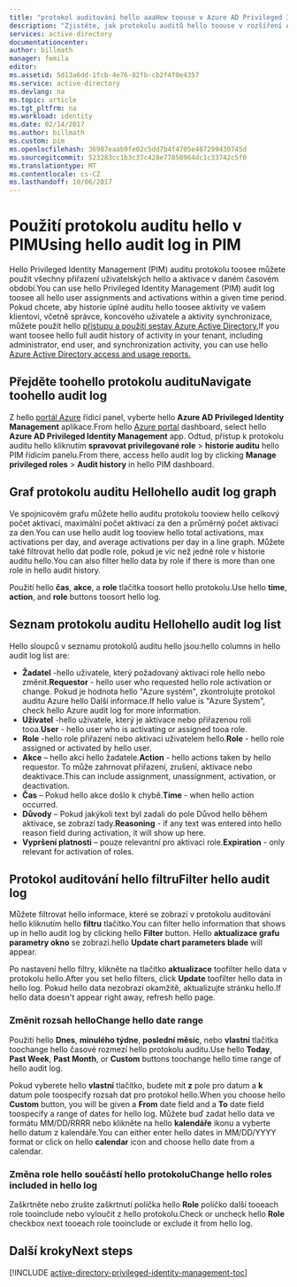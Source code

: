 ```yaml
---
title: "protokol auditování hello aaaHow toouse v Azure AD Privileged Identity managementu | Microsoft Docs"
description: "Zjistěte, jak protokolu auditů hello toouse v rozšíření Azure Privileged Identity Management hello."
services: active-directory
documentationcenter: 
author: billmath
manager: femila
editor: 
ms.assetid: 5d13a6dd-1fcb-4e76-82fb-cb2f4f0e4357
ms.service: active-directory
ms.devlang: na
ms.topic: article
ms.tgt_pltfrm: na
ms.workload: identity
ms.date: 02/14/2017
ms.author: billmath
ms.custom: pim
ms.openlocfilehash: 36987eaab9fe02c5dd7b4f4705e487299430745d
ms.sourcegitcommit: 523283cc1b3c37c428e77850964dc1c33742c5f0
ms.translationtype: MT
ms.contentlocale: cs-CZ
ms.lasthandoff: 10/06/2017
---
```

# <a name="using-hello-audit-log-in-pim"></a><span data-ttu-id="daf7f-103">Použití protokolu auditu hello v PIM</span><span class="sxs-lookup"><span data-stu-id="daf7f-103">Using hello audit log in PIM</span></span>
<span data-ttu-id="daf7f-104">Hello Privileged Identity Management (PIM) auditu protokolu toosee můžete použít všechny přiřazení uživatelských hello a aktivace v daném časovém období.</span><span class="sxs-lookup"><span data-stu-id="daf7f-104">You can use hello Privileged Identity Management (PIM) audit log toosee all hello user assignments and activations within a given time period.</span></span> <span data-ttu-id="daf7f-105">Pokud chcete, aby historie úplné auditu hello toosee aktivity ve vašem klientovi, včetně správce, koncového uživatele a aktivity synchronizace, můžete použít hello [přístupu a použití sestav Azure Active Directory.](active-directory-view-access-usage-reports.md)</span><span class="sxs-lookup"><span data-stu-id="daf7f-105">If you want toosee hello full audit history of activity in your tenant, including administrator, end user, and synchronization activity, you can use hello [Azure Active Directory access and usage reports.](active-directory-view-access-usage-reports.md)</span></span>

## <a name="navigate-toohello-audit-log"></a><span data-ttu-id="daf7f-106">Přejděte toohello protokolu auditu</span><span class="sxs-lookup"><span data-stu-id="daf7f-106">Navigate toohello audit log</span></span>
<span data-ttu-id="daf7f-107">Z hello [portál Azure](https://portal.azure.com) řídicí panel, vyberte hello **Azure AD Privileged Identity Management** aplikace.</span><span class="sxs-lookup"><span data-stu-id="daf7f-107">From hello [Azure portal](https://portal.azure.com) dashboard, select hello **Azure AD Privileged Identity Management** app.</span></span> <span data-ttu-id="daf7f-108">Odtud, přístup k protokolu auditu hello kliknutím **spravovat privilegované role** > **historie auditu** hello PIM řídicím panelu.</span><span class="sxs-lookup"><span data-stu-id="daf7f-108">From there, access hello audit log by clicking **Manage privileged roles** > **Audit history** in hello PIM dashboard.</span></span>

## <a name="hello-audit-log-graph"></a><span data-ttu-id="daf7f-109">Graf protokolu auditu Hello</span><span class="sxs-lookup"><span data-stu-id="daf7f-109">hello audit log graph</span></span>
<span data-ttu-id="daf7f-110">Ve spojnicovém grafu můžete hello auditu protokolu tooview hello celkový počet aktivací, maximální počet aktivací za den a průměrný počet aktivací za den.</span><span class="sxs-lookup"><span data-stu-id="daf7f-110">You can use hello audit log tooview hello total activations, max activations per day, and average activations per day in a line graph.</span></span>  <span data-ttu-id="daf7f-111">Můžete také filtrovat hello dat podle role, pokud je víc než jedné role v historie auditu hello.</span><span class="sxs-lookup"><span data-stu-id="daf7f-111">You can also filter hello data by role if there is more than one role in hello audit history.</span></span>

<span data-ttu-id="daf7f-112">Použití hello **čas**, **akce**, a **role** tlačítka toosort hello protokolu.</span><span class="sxs-lookup"><span data-stu-id="daf7f-112">Use hello **time**, **action**, and **role** buttons toosort hello log.</span></span>

## <a name="hello-audit-log-list"></a><span data-ttu-id="daf7f-113">Seznam protokolu auditu Hello</span><span class="sxs-lookup"><span data-stu-id="daf7f-113">hello audit log list</span></span>
<span data-ttu-id="daf7f-114">Hello sloupců v seznamu protokolů auditu hello jsou:</span><span class="sxs-lookup"><span data-stu-id="daf7f-114">hello columns in hello audit log list are:</span></span>

* <span data-ttu-id="daf7f-115">**Žadatel** -hello uživatele, který požadovaný aktivaci role hello nebo změnit.</span><span class="sxs-lookup"><span data-stu-id="daf7f-115">**Requestor** - hello user who requested hello role activation or change.</span></span>  <span data-ttu-id="daf7f-116">Pokud je hodnota hello "Azure systém", zkontrolujte protokol auditu Azure hello Další informace.</span><span class="sxs-lookup"><span data-stu-id="daf7f-116">If hello value is "Azure System", check hello Azure audit log for more information.</span></span>
* <span data-ttu-id="daf7f-117">**Uživatel** -hello uživatele, který je aktivace nebo přiřazenou roli tooa.</span><span class="sxs-lookup"><span data-stu-id="daf7f-117">**User** - hello user who is activating or assigned tooa role.</span></span>
* <span data-ttu-id="daf7f-118">**Role** -hello role přiřazení nebo aktivaci uživatelem hello.</span><span class="sxs-lookup"><span data-stu-id="daf7f-118">**Role** - hello role assigned or activated by hello user.</span></span>
* <span data-ttu-id="daf7f-119">**Akce** – hello akcí hello žadatele.</span><span class="sxs-lookup"><span data-stu-id="daf7f-119">**Action** - hello actions taken by hello requestor.</span></span> <span data-ttu-id="daf7f-120">To může zahrnovat přiřazení, zrušení, aktivace nebo deaktivace.</span><span class="sxs-lookup"><span data-stu-id="daf7f-120">This can include assignment, unassignment, activation, or deactivation.</span></span>
* <span data-ttu-id="daf7f-121">**Čas** – Pokud hello akce došlo k chybě.</span><span class="sxs-lookup"><span data-stu-id="daf7f-121">**Time** - when hello action occurred.</span></span>
* <span data-ttu-id="daf7f-122">**Důvody** – Pokud jakýkoli text byl zadali do pole Důvod hello během aktivace, se zobrazí tady.</span><span class="sxs-lookup"><span data-stu-id="daf7f-122">**Reasoning** - if any text was entered into hello reason field during activation, it will show up here.</span></span>
* <span data-ttu-id="daf7f-123">**Vypršení platnosti** – pouze relevantní pro aktivaci role.</span><span class="sxs-lookup"><span data-stu-id="daf7f-123">**Expiration** - only relevant for activation of roles.</span></span>

## <a name="filter-hello-audit-log"></a><span data-ttu-id="daf7f-124">Protokol auditování hello filtru</span><span class="sxs-lookup"><span data-stu-id="daf7f-124">Filter hello audit log</span></span>
<span data-ttu-id="daf7f-125">Můžete filtrovat hello informace, které se zobrazí v protokolu auditování hello kliknutím hello **filtru** tlačítko.</span><span class="sxs-lookup"><span data-stu-id="daf7f-125">You can filter hello information that shows up in hello audit log by clicking hello **Filter** button.</span></span>  <span data-ttu-id="daf7f-126">Hello **aktualizace grafu parametry okno** se zobrazí.</span><span class="sxs-lookup"><span data-stu-id="daf7f-126">hello **Update chart parameters blade** will appear.</span></span>

<span data-ttu-id="daf7f-127">Po nastavení hello filtry, klikněte na tlačítko **aktualizace** toofilter hello data v protokolu hello.</span><span class="sxs-lookup"><span data-stu-id="daf7f-127">After you set hello filters, click **Update** toofilter hello data in hello log.</span></span>  <span data-ttu-id="daf7f-128">Pokud hello data nezobrazí okamžitě, aktualizujte stránku hello.</span><span class="sxs-lookup"><span data-stu-id="daf7f-128">If hello data doesn't appear right away, refresh hello page.</span></span>

### <a name="change-hello-date-range"></a><span data-ttu-id="daf7f-129">Změnit rozsah hello</span><span class="sxs-lookup"><span data-stu-id="daf7f-129">Change hello date range</span></span>
<span data-ttu-id="daf7f-130">Použití hello **Dnes**, **minulého týdne**, **poslední měsíc**, nebo **vlastní** tlačítka toochange hello časové rozmezí hello protokolu auditu.</span><span class="sxs-lookup"><span data-stu-id="daf7f-130">Use hello **Today**, **Past Week**, **Past Month**, or **Custom** buttons toochange hello time range of hello audit log.</span></span>

<span data-ttu-id="daf7f-131">Pokud vyberete hello **vlastní** tlačítko, budete mít **z** pole pro datum a **k** datum pole toospecify rozsah dat pro protokol hello.</span><span class="sxs-lookup"><span data-stu-id="daf7f-131">When you choose hello **Custom** button, you will be given a **From** date field and a **To** date field toospecify a range of dates for hello log.</span></span>  <span data-ttu-id="daf7f-132">Můžete buď zadat hello data ve formátu MM/DD/RRRR nebo klikněte na hello **kalendáře** ikonu a vyberte hello datum z kalendáře.</span><span class="sxs-lookup"><span data-stu-id="daf7f-132">You can either enter hello dates in MM/DD/YYYY format or click on hello **calendar** icon and choose hello date from a calendar.</span></span>

### <a name="change-hello-roles-included-in-hello-log"></a><span data-ttu-id="daf7f-133">Změna role hello součástí hello protokolu</span><span class="sxs-lookup"><span data-stu-id="daf7f-133">Change hello roles included in hello log</span></span>
<span data-ttu-id="daf7f-134">Zaškrtněte nebo zrušte zaškrtnutí políčka hello **Role** políčko další tooeach role tooinclude nebo vyloučit z hello protokolu.</span><span class="sxs-lookup"><span data-stu-id="daf7f-134">Check or uncheck hello **Role** checkbox next tooeach role tooinclude or exclude it from hello log.</span></span>

<!--Every topic should have next steps and links toohello next logical set of content tookeep hello customer engaged-->
## <a name="next-steps"></a><span data-ttu-id="daf7f-135">Další kroky</span><span class="sxs-lookup"><span data-stu-id="daf7f-135">Next steps</span></span>
[!INCLUDE [active-directory-privileged-identity-management-toc](../../includes/active-directory-privileged-identity-management-toc.md)]

